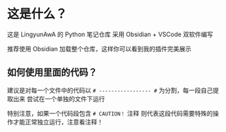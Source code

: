 # 这是什么？

这是 LingyunAwA 的 Python 笔记仓库
采用 Obsidian + VSCode 双软件编写

推荐使用 Obsidian 加载整个仓库，这样你可以看到我的插件完美展示

## 如何使用里面的代码？

建议是对每一个文件中的代码以 `# ----------------- #` 为分割，每一段自己提取出来
尝试在一个单独的文件下运行

特别注意，如果一个代码段包含 `# CAUTION！` 注释
则代表这段代码需要特殊的操作才能正常独立运行，注意看注释！